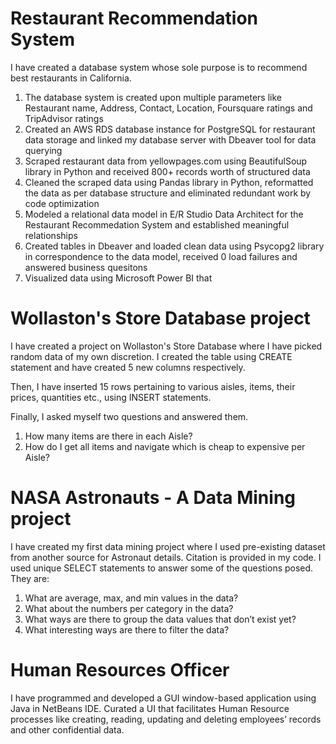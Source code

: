 
# Restaurant Recommendation System

I have created a database system whose sole purpose is to recommend best restaurants in California.

1. The database system is created upon multiple parameters like Restaurant name, Address, Contact, Location, Foursquare ratings and TripAdvisor ratings 
2. Created an AWS RDS database instance for PostgreSQL for restaurant data storage and linked my database server with Dbeaver tool for data querying
3. Scraped restaurant data from yellowpages.com using BeautifulSoup library in Python and received 800+ records worth of structured data
4. Cleaned the scraped data using Pandas library in Python, reformatted the data as per database structure and eliminated redundant work by code optimization
5. Modeled a relational data model in E/R Studio Data Architect for the Restaurant Recommedation System and established meaningful relationships
6. Created tables in Dbeaver and loaded clean data using Psycopg2 library in correspondence to the data model, received 0 load failures and answered business quesitons
7. Visualized data using Microsoft Power BI that 
 


# Wollaston's Store Database project

I have created a project on Wollaston's Store Database where I have picked random data of my own discretion. I created the table using CREATE statement and have created 5 new columns respectively. 

Then, I have inserted 15 rows pertaining to various aisles, items, their prices, quantities etc., using INSERT statements. 

Finally, I asked myself two questions and answered them.
1. How many items are there in each Aisle?
2. How do I get all items and navigate which is cheap to expensive per Aisle?


# NASA Astronauts - A Data Mining project

I have created my first data mining project where I used pre-existing dataset from another source for Astronaut details. Citation is provided in my code. I used unique SELECT statements to answer some of the questions posed. They are:

1. What are average, max, and min values in the data?
2. What about the numbers per category in the data?
3. What ways are there to group the data values that don’t exist yet?
4. What interesting ways are there to filter the data?


# Human Resources Officer

I have programmed and developed a GUI window-based application using Java in NetBeans IDE.
Curated a UI that facilitates Human Resource processes like creating, reading, updating and deleting employees’ records and other 
confidential data.



